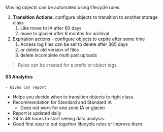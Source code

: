 Moving objects can be automated using lifecycle rules.

1. **Transition Actions:** configure objects to transition to another storage class
	1. Like move to IA after 60 days 
	2. move to glacier after 6 months for archival 
2. Expiration actions - configure objects to expire after some time
	1. Access log files can be set to delete after 365 days
	2. or delete old version of files 
	3. delete incomplete multi part uploads 

> Rules can be created for a prefix or object tags. 

#### S3 Analytics 
	- Gives csv report
- Helps you decide when to transition objects to right class. 
- Recommendation for Standard and Standard IA 
	- Does not work for one zone IA or glacier
- Report is updated daily 
- 24 to 48 hours to start seeing data analysis. 
- Good first step to put together lifecycle rules or improve them.